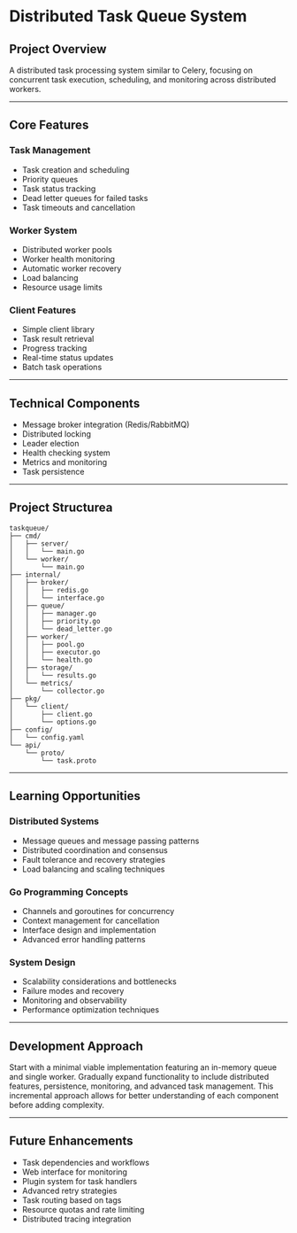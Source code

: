 # Distributed Task Queue System

## Project Overview
A distributed task processing system similar to Celery, focusing on concurrent task execution, scheduling, and monitoring across distributed workers.

---

## Core Features

### Task Management
- Task creation and scheduling  
- Priority queues  
- Task status tracking  
- Dead letter queues for failed tasks  
- Task timeouts and cancellation  

### Worker System
- Distributed worker pools  
- Worker health monitoring  
- Automatic worker recovery  
- Load balancing  
- Resource usage limits  

### Client Features
- Simple client library  
- Task result retrieval  
- Progress tracking  
- Real-time status updates  
- Batch task operations  

---

## Technical Components
- Message broker integration (Redis/RabbitMQ)  
- Distributed locking  
- Leader election  
- Health checking system  
- Metrics and monitoring  
- Task persistence  

---

## Project Structurea

```
taskqueue/
├── cmd/
│   ├── server/
│   │   └── main.go
│   └── worker/
│       └── main.go
├── internal/
│   ├── broker/
│   │   ├── redis.go
│   │   └── interface.go
│   ├── queue/
│   │   ├── manager.go
│   │   ├── priority.go
│   │   └── dead_letter.go
│   ├── worker/
│   │   ├── pool.go
│   │   ├── executor.go
│   │   └── health.go
│   ├── storage/
│   │   └── results.go
│   └── metrics/
│       └── collector.go
├── pkg/
│   └── client/
│       ├── client.go
│       └── options.go
├── config/
│   └── config.yaml
└── api/
    └── proto/
        └── task.proto
```


---

## Learning Opportunities

### Distributed Systems
- Message queues and message passing patterns  
- Distributed coordination and consensus  
- Fault tolerance and recovery strategies  
- Load balancing and scaling techniques  

### Go Programming Concepts
- Channels and goroutines for concurrency  
- Context management for cancellation  
- Interface design and implementation  
- Advanced error handling patterns  

### System Design
- Scalability considerations and bottlenecks  
- Failure modes and recovery  
- Monitoring and observability  
- Performance optimization techniques  

---

## Development Approach
Start with a minimal viable implementation featuring an in-memory queue and single worker. Gradually expand functionality to include distributed features, persistence, monitoring, and advanced task management. This incremental approach allows for better understanding of each component before adding complexity.

---

## Future Enhancements
- Task dependencies and workflows  
- Web interface for monitoring  
- Plugin system for task handlers  
- Advanced retry strategies  
- Task routing based on tags  
- Resource quotas and rate limiting  
- Distributed tracing integration  

